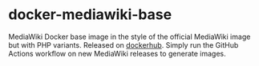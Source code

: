 # docker-mediawiki-base
MediaWiki Docker base image in the style of the official MediaWiki image but with PHP variants. Released on [dockerhub](https://hub.docker.com/r/gesinn/mediawiki-base). Simply run the GitHub Actions workflow on new MediaWiki releases to generate images.
